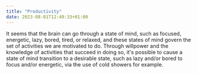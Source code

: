 ```yaml
---
title: "Productivity"
date: 2023-08-01T12:49:33+01:00
---
```


It seems that the brain can go through a state of mind, such as focused, energetic, lazy, bored, tired, or relaxed, and these states of mind govern the set of activities we are motivated to do. Through willpower and the knowledge of activities that succeed in doing so, it's possible to cause a state of mind transition to a desirable state, such as lazy and/or bored to focus and/or energetic, via the use of cold showers for example.